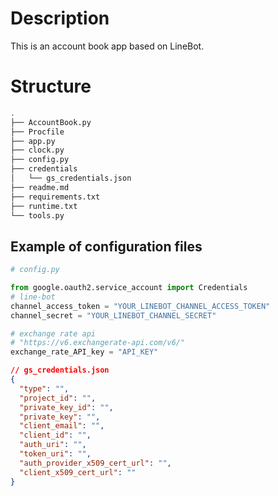 # Description

This is an account book app based on LineBot.

# Structure

```bash
.
├── AccountBook.py
├── Procfile
├── app.py
├── clock.py
├── config.py
├── credentials
│   └── gs_credentials.json
├── readme.md
├── requirements.txt
├── runtime.txt
└── tools.py
```


## Example of configuration files

```python
# config.py

from google.oauth2.service_account import Credentials
# line-bot
channel_access_token = "YOUR_LINEBOT_CHANNEL_ACCESS_TOKEN"
channel_secret = "YOUR_LINEBOT_CHANNEL_SECRET"

# exchange rate api
# "https://v6.exchangerate-api.com/v6/"
exchange_rate_API_key = "API_KEY"
```


```json
// gs_credentials.json
{
  "type": "",
  "project_id": "",
  "private_key_id": "",
  "private_key": "",
  "client_email": "",
  "client_id": "",
  "auth_uri": "",
  "token_uri": "",
  "auth_provider_x509_cert_url": "",
  "client_x509_cert_url": ""
}
```
